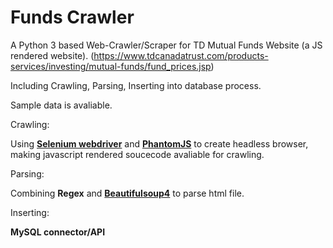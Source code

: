 <h1>Funds Crawler</h1>

A Python 3 based Web-Crawler/Scraper for TD Mutual Funds Website (a JS rendered website). (https://www.tdcanadatrust.com/products-services/investing/mutual-funds/fund_prices.jsp)

Including Crawling, Parsing, Inserting into database process.

Sample data is avaliable.


Crawling:

Using [**Selenium webdriver**](https://pypi.python.org/pypi/selenium) and [**PhantomJS**](http://phantomjs.org/) to create headless browser, making javascript rendered soucecode avaliable for crawling.

Parsing:

Combining **Regex** and [**Beautifulsoup4**](https://pypi.python.org/pypi/beautifulsoup4) to parse html file.

Inserting:

**MySQL connector/API**

